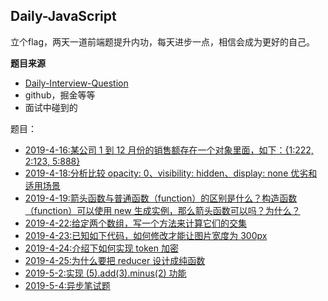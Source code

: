 ## Daily-JavaScript

立个flag，两天一道前端题提升内功，每天进步一点，相信会成为更好的自己。

**题目来源**

- [Daily-Interview-Question](https://github.com/Advanced-Frontend/Daily-Interview-Question)
- github，掘金等等
- 面试中碰到的

题目：

- [2019-4-16:某公司 1 到 12 月份的销售额存在一个对象里面，如下：{1:222, 2:123, 5:888}](./fighting/4-16.md)
- [2019-4-18:分析比较 opacity: 0、visibility: hidden、display: none 优劣和适用场景](./fighting/4-18.md)
- [2019-4-19:箭头函数与普通函数（function）的区别是什么？构造函数（function）可以使用 new 生成实例，那么箭头函数可以吗？为什么？](./fighting/4-19.md)
- [2019-4-22:给定两个数组，写一个方法来计算它们的交集](./fighting/4-22.md)
- [2019-4-23:已知如下代码，如何修改才能让图片宽度为 300px](./fighting/4-23.md)
- [2019-4-24:介绍下如何实现 token 加密](./fighting/4-24.md)
- [2019-4-25:为什么要把 reducer 设计成纯函数](./fighting/4-25.md)
- [2019-5-2:实现 (5).add(3).minus(2) 功能](./fighting/5-2.md)
- [2019-5-4:异步笔试题](.fighting/5-4.md)